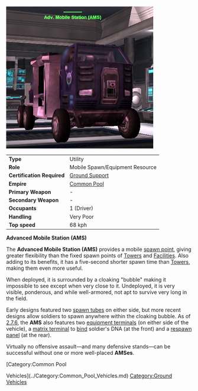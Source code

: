 ![](../images/AMS.jpg "AMS.jpg")

|                            |                                                       |
| -------------------------- | ----------------------------------------------------- |
| **Type**                   | Utility                                               |
| **Role**                   | Mobile Spawn/Equipment Resource                       |
| **Certification Required** | [Ground Support](../certifications/Ground_Support.md) |
| **Empire**                 | [Common Pool](../terminology/Common_Pool.md)          |
| **Primary Weapon**         | \-                                                    |
| **Secondary Weapon**       | \-                                                    |
| **Occupants**              | 1 (Driver)                                            |
| **Handling**               | Very Poor                                             |
| **Top speed**              | 68 kph                                                |

**Advanced Mobile Station (AMS)**

The **Advanced Mobile Station (AMS)** provides a mobile [spawn
point](spawn_point.md), giving greater flexibility than the
fixed spawn points of [Towers](../locations/Towers.md) and
[Facilities](../locations/Facilities.md). Also adding to its benefits, it has
a five-second shorter spawn time than [Towers](../locations/Towers.md),
making them even more useful.

When deployed, it is surrounded by a cloaking "bubble" making it
impossible to see except when very close to it. Undeployed, it is very
visible, ponderous, and while well-armored, not apt to survive very long
in the field.

Early designs featured two [spawn tubes](../items/Respawn_Tube.md) on
either side, but more recent designs allow soldiers to spawn anywhere
within the cloaking bubble. As of [2.7.6](2.md.7.6), the **AMS**
also features two [equipment terminals](equipment_terminal.md)
(on either side of the vehicle), a [matrix
terminal](../items/Matrix_Panel.md) to [bind](Bind.md) soldier's
DNA (at the front) and a [respawn panel](respawn_panel.md) (at
the rear).

Virtually no offensive assault—and many defensive stands—can be
successful without one or more well-placed **AMSes**.

<!--[Category:Game Items](../Category:Game_Items.md)-->
<!--[Category:Vehicles](../Category:Vehicles.md)--> [Category:Common Pool
Vehicles](../Category:Common_Pool_Vehicles.md) [Category:Ground
Vehicles](../Category:Ground_Vehicles.md)
